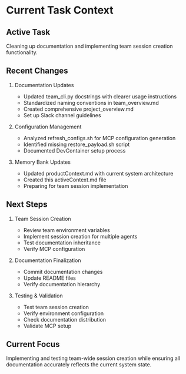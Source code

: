 # Current Task Context

## Active Task
Cleaning up documentation and implementing team session creation functionality.

## Recent Changes
1. Documentation Updates
   - Updated team_cli.py docstrings with clearer usage instructions
   - Standardized naming conventions in team_overview.md
   - Created comprehensive project_overview.md
   - Set up Slack channel guidelines

2. Configuration Management
   - Analyzed refresh_configs.sh for MCP configuration generation
   - Identified missing restore_payload.sh script
   - Documented DevContainer setup process

3. Memory Bank Updates
   - Updated productContext.md with current system architecture
   - Created this activeContext.md file
   - Preparing for team session implementation

## Next Steps
1. Team Session Creation
   - Review team environment variables
   - Implement session creation for multiple agents
   - Test documentation inheritance
   - Verify MCP configuration

2. Documentation Finalization
   - Commit documentation changes
   - Update README files
   - Verify documentation hierarchy

3. Testing & Validation
   - Test team session creation
   - Verify environment configuration
   - Check documentation distribution
   - Validate MCP setup

## Current Focus
Implementing and testing team-wide session creation while ensuring all documentation accurately reflects the current system state. 